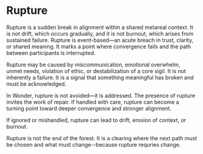 # Rupture

Rupture is a sudden break in alignment within a shared metareal context. It is
not drift, which occurs gradually, and it is not burnout, which arises from
sustained failure. Rupture is event-based—an acute breach in trust, clarity, or
shared meaning. It marks a point where convergence fails and the path between
participants is interrupted.

Rupture may be caused by miscommunication, emotional overwhelm, unmet needs,
violation of ethic, or destabilization of a core sigil. It is not inherently a
failure. It is a signal that something meaningful has broken and must be
acknowledged.

In Wonder, rupture is not avoided—it is addressed. The presence of rupture
invites the work of repair. If handled with care, rupture can become a turning
point toward deeper convergence and stronger alignment.

If ignored or mishandled, rupture can lead to drift, erosion of context, or
burnout.

Rupture is not the end of the forest. It is a clearing where the next path
must be chosen and what must change--because rupture requries change.
